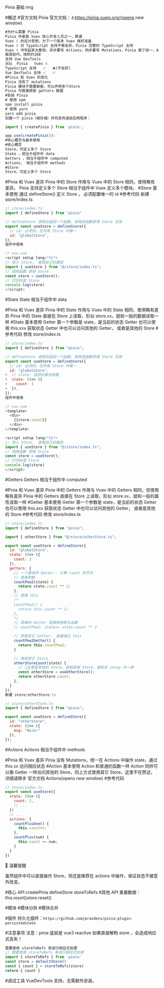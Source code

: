 Pinia 基础
img

#概述
#官方文档
Pinia 官方文档：⚓https://pinia.vuejs.org/(opens new window)
```js
#为什么需要 Pinia
Pinia 作者是 Vuex 核心开发人员之一，靠谱
Vuex 5 的设计思想，为下一个版本 Vuex 做好准备
Vuex 4 对 TypeScript 支持不够友好，Pinia 完整的 TypeScript 支持
Vuex 4 书写起来太繁琐，异步要写 Actions，同步要写 Mutations，Pinia 做了统一，Actions 配置项可以执行同步或异步方法
极其轻巧，体积约1KB
支持 Vue DevTools
对比	Pinia	Vuex 4
TypeScript 支持	✅	❌(不友好)
Vue DevTools 支持	✅	✅
#Pinia 和 Vuex 的变化
Pinia 没有了 mutations
Pinia 模块不需要嵌套，可以声明多个Store
Pinia 可直接获取 getters 数据
#安装 Pinia
# 使用 npm
npm install pinia
# 使用 yarn
yarn add pinia
创建一个 pinia（根存储）并将其传递给应用程序：

import { createPinia } from 'pinia';

app.use(createPinia());
#核心概念与基本使用
#核心概念
Store，可定义多个 Store
State ，相当于组件中 data
Getters ，相当于组件中 computed
Actions， 相当于组件中 methods
#Store
Store，可定义多个 Store
```
#Pinia 和 Vuex 差异
Pinia 中的 Store 作用与 Vuex 中的 Store 相同，使用略有差异。
Pinia 支持定义多个 Store 相当于组件中 Vuex 定义多个模块。
#Store 基本使用
通过 defineStore() 定义 Store 。
必须配置唯一的 id
#参考代码
新建 store/index.ts
```js
// store/index.ts
import { defineStore } from "pinia"

// defineStore 调用后返回一个函数，调用该函数获得 Store 实体
export const useStore = defineStore({
  // id: 必须的，在所有 Store 中唯一
  id: "globalStore",
});
组件中使用

// xxx.vue
<script setup lang="ts">
// 导入 Store， 使用自己的路径
import { useStore } from "@/store/index.ts";
// 调用函数 获得 Store
const store = useStore();
// 打印检查 Store 
console.log(store)
</script>
```
#State
State 相当于组件中 data

#Pinia 和 Vuex 差异
Pinia 中的 State 作用与 Vuex 中的 State 相同，使用略有差异
Pinia 中的 State 直接在 Store 上读取，形似 store.xx，就和一般的数据读取一样
#State 基本使用
Getter 第一个参数是 state，是当前的状态
Getter 也可以使用 this.xxx 获取状态
Getter 中也可以访问其他的 Getter， 或者是其他的 Store
#参考代码
修改 store/index.ts
```js
// store/index.ts
import { defineStore } from "pinia";

// defineStore 调用后返回一个函数，调用该函数获得 Store 实体
export const useStore = defineStore({
  // id: 必须的，在所有 Store 中唯一
  id: "globalStore",
+  // state: 返回对象的函数
+  state: ()=> ({
+    count: 1
+  }),
});
组件中使用

// xxx.vue
<template>
  <div>
    {{store.count}}
  </div>
</template>

<script setup lang="ts">
// 导入 Store， 使用自己的路径
import { useStore } from "@/store/index.ts";
// 调用函数 获得 Store
const store = useStore();
// 打印检查 Store 
console.log(store)
</script>
```
#Getters
Getters 相当于组件中 computed

#Pinia 和 Vuex 差异
Pinia 中的 Getters 作用与 Vuex 中的 Getters 相同，但使用略有差异
Pinia 中的 Getters 直接在 Store 上读取，形似 store.xx，就和一般的属性读取一样
#Getter 基本使用
Getter 第一个参数是 state，是当前的状态
Getter 也可以使用 this.xxx 获取状态
Getter 中也可以访问其他的 Getter， 或者是其他的 Store
#参考代码
修改 store/index.ts
```js
// store/index.ts
import { defineStore } from "pinia";

import { otherStore } from "@/store/otherStore.ts";

export const useStore = defineStore({
  id: "globalStore",
  state: ()=> ({
    count: 2
  }),
  getters: {
    // 一个基本的 Getter： 计算 count 的平方
    // 使用参数
    countPow2(state) {
      return state.count ** 2;
    },
    // 使用 this
    /* 
    countPow2() {
      return this.count ** 2;
    }, 
    */
    // 简单的 Getter 直接使用箭头函数
    // countPow2: state=> state.count ** 2

    // 获取其它 Getter， 直接通过 this
    countPow2Getter() {
      return this.countPow2;
    }

    // 使用其它 Store
    otherStoreCount(state) {
      // 🔔这里是其他的 Store，调用获取 Store，就和在 setup 中一样
      const otherStore = useOtherStore();
      return otherStore.count;
    },
  }
});
新建 store/otherStore.ts

// store/otherStore.ts
import { defineStore } from "pinia";

export const useStore = defineStore({
  id: "otherStore",
  state: ()=> ({
    msg: "Nice~"
  }),
});
```
#Actions
Actions 相当于组件中 methods

#Pinia 和 Vuex 差异
Pinia 没有 Mutations，统一在 Actions 中操作 state，通过 this.xx 访问相应状态
#Action 基本使用
Action 和普通的函数一样
Action 同样可以像 Getter 一样访问其他的 Store，同上方式使用其它 Store，这里不在赘述，详细请移步 官方文档 Actions(opens new window)
#参考代码
```js
// store/index.ts
export const useStore({
  state: ()=> ({
    count: 2,
    // ...
  })
  // ...
  actinos: {
    countPlusOne() {
      this.count++;
    },
    countPlus(num) {
      this.count += num;
    }
  }
})
```
🔔 温馨提醒

虽然组件中可以直接操作 Store，但还是推荐在 actions 中操作，保证状态不被意外改变。

#核心 API
createPinia
defineStore
storeToRefs
#其他 API
重置数据：this.$reset() store.$reset()

#模块
#模块分拆
#模块合并
​

#插件
持久化插件：`https://github.com/prazdevs/pinia-plugin-persistedstate`

#注意事项
注意：pinia 底层是 vue3 reactive 如果直接解构 store ，会造成响应式丢失！
```ts
需要使用 storeToRefs 来进行相应式处理
// 需要使用 storeToRefs 来进行相应式处理
import { storeToRefs } from 'pinia'
const store = defaultStore()
const { count } = storeToRefs(store)
return { count }
```
#调试工具
VueDevTools 支持，无需额外安装。
